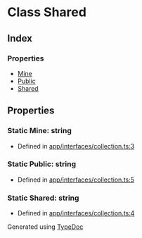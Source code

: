 # Class Shared


## Index

### Properties
* [Mine](_app_interfaces_collection_.shared.md#mine)
* [Public](_app_interfaces_collection_.shared.md#public)
* [Shared](_app_interfaces_collection_.shared.md#shared)

## Properties

### Static Mine: string

* Defined in [app/interfaces/collection.ts:3](https://github.com/ibm-xforce/xfe-node/blob/master/app/interfaces/collection.ts#L3)


### Static Public: string

* Defined in [app/interfaces/collection.ts:5](https://github.com/ibm-xforce/xfe-node/blob/master/app/interfaces/collection.ts#L5)


### Static Shared: string

* Defined in [app/interfaces/collection.ts:4](https://github.com/ibm-xforce/xfe-node/blob/master/app/interfaces/collection.ts#L4)



Generated using [TypeDoc](http://typedoc.io)
